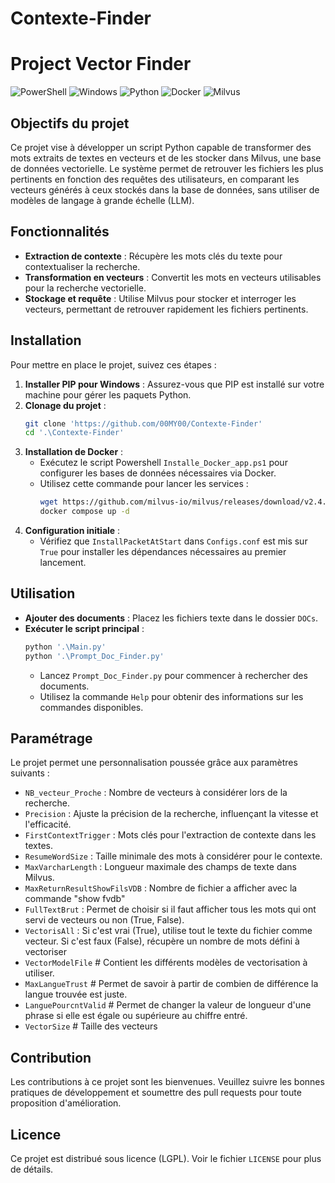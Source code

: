 # Contexte-Finder



# Project Vector Finder

![PowerShell](https://img.shields.io/badge/PowerShell-5.1+-blue.svg)
![Windows](https://img.shields.io/badge/Windows-compatible-brightgreen.svg)
![Python](https://img.shields.io/badge/Python-3.8+-blue.svg)
![Docker](https://img.shields.io/badge/docker-enabled-blue.svg)
![Milvus](https://img.shields.io/badge/Milvus-v2.4.0--rc.1-blue.svg)

## Objectifs du projet

Ce projet vise à développer un script Python capable de transformer des mots extraits de textes en vecteurs et de les stocker dans Milvus, une base de données vectorielle. Le système permet de retrouver les fichiers les plus pertinents en fonction des requêtes des utilisateurs, en comparant les vecteurs générés à ceux stockés dans la base de données, sans utiliser de modèles de langage à grande échelle (LLM).

## Fonctionnalités

- **Extraction de contexte** : Récupère les mots clés du texte pour contextualiser la recherche.
- **Transformation en vecteurs** : Convertit les mots en vecteurs utilisables pour la recherche vectorielle.
- **Stockage et requête** : Utilise Milvus pour stocker et interroger les vecteurs, permettant de retrouver rapidement les fichiers pertinents.

## Installation

Pour mettre en place le projet, suivez ces étapes :

1. **Installer PIP pour Windows** : Assurez-vous que PIP est installé sur votre machine pour gérer les paquets Python.
2. **Clonage du projet** :
    ```bash
    git clone 'https://github.com/00MY00/Contexte-Finder'
    cd '.\Contexte-Finder'
    
    ```
3. **Installation de Docker** :
    - Exécutez le script Powershell `Installe_Docker_app.ps1` pour configurer les bases de données nécessaires via Docker.
    - Utilisez cette commande pour lancer les services :
      ```bash
      wget https://github.com/milvus-io/milvus/releases/download/v2.4.0-rc.1/milvus-standalone-docker-compose.yml -O docker-compose.yml
      docker compose up -d

      ```
4. **Configuration initiale** :
    - Vérifiez que `InstallPacketAtStart` dans `Configs.conf` est mis sur `True` pour installer les dépendances nécessaires au premier lancement.

## Utilisation

- **Ajouter des documents** : Placez les fichiers texte dans le dossier `DOCs`.
- **Exécuter le script principal** :
    ```bash
    python '.\Main.py'
    python '.\Prompt_Doc_Finder.py'
    ```
    - Lancez `Prompt_Doc_Finder.py` pour commencer à rechercher des documents.
    - Utilisez la commande `Help` pour obtenir des informations sur les commandes disponibles.

## Paramétrage

Le projet permet une personnalisation poussée grâce aux paramètres suivants :

- `NB_vecteur_Proche`           : Nombre de vecteurs à considérer lors de la recherche.
- `Precision`                   : Ajuste la précision de la recherche, influençant la vitesse et l'efficacité.
- `FirstContextTrigger`         : Mots clés pour l'extraction de contexte dans les textes.
- `ResumeWordSize`              : Taille minimale des mots à considérer pour le contexte.
- `MaxVarcharLength`            : Longueur maximale des champs de texte dans Milvus.
- `MaxReturnResultShowFilsVDB`  : Nombre de fichier a afficher avec la commande "show fvdb"
- `FullTextBrut`                : Permet de choisir si il faut afficher tous les mots qui ont servi de vecteurs ou non (True, False).
- `VectorisAll`                 : Si c'est vrai (True), utilise tout le texte du fichier comme vecteur. Si c'est faux (False), récupère un nombre de mots défini à vectoriser 
- `VectorModelFile`				# Contient les différents modèles de vectorisation à utiliser.
- `MaxLangueTrust`				# Permet de savoir à partir de combien de différence la langue trouvée est juste.
- `LanguePourcntValid` 	        # Permet de changer la valeur de longueur d'une phrase si elle est égale ou supérieure au chiffre entré.
- `VectorSize`					# Taille des vecteurs

## Contribution

Les contributions à ce projet sont les bienvenues. Veuillez suivre les bonnes pratiques de développement et soumettre des pull requests pour toute proposition d'amélioration.

## Licence

Ce projet est distribué sous licence (LGPL). Voir le fichier `LICENSE` pour plus de détails.


